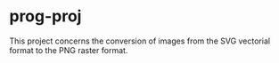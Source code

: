 # prog-proj
This project concerns the conversion of images from the SVG vectorial format to the PNG raster format.

